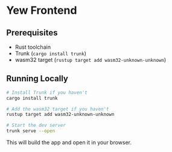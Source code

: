 # Yew Frontend

## Prerequisites
- Rust toolchain
- Trunk (`cargo install trunk`)
- wasm32 target (`rustup target add wasm32-unknown-unknown`)

## Running Locally
```sh
# Install Trunk if you haven't
cargo install trunk

# Add the wasm32 target if you haven't
rustup target add wasm32-unknown-unknown

# Start the dev server
trunk serve --open
```

This will build the app and open it in your browser. 